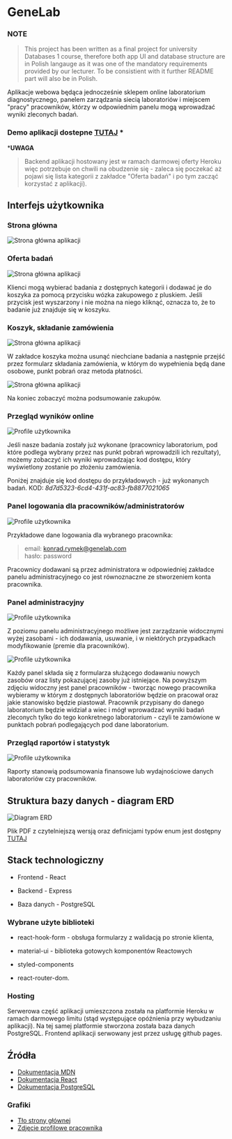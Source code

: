 # GeneLab

### NOTE
> This project has been written as a final project for university Databases 1 course, therefore both app UI and database structure are in Polish langauge as it was one of the mandatory requirements provided by our lecturer. To be consistient with it further README part will also be in Polish.

Aplikacje webowa będąca jednocześnie sklepem online laboratorium diagnostycznego, panelem zarządzania siecią laboratoriów i miejscem "pracy" pracowników, którzy w odpowiednim panelu mogą wprowadzać wyniki zleconych badań.

### Demo aplikacji dostepne [TUTAJ](https://fadikk367.github.io/GeneLab/#/) *
***UWAGA**
> Backend aplikacji hostowany jest w ramach darmowej oferty Heroku więc potrzebuje on chwili na obudzenie się - zaleca się poczekać aż pojawi się lista kategorii z zakładce "Oferta badań" i po tym zacząć korzystać z aplikacji).


## Interfejs użytkownika
### Strona główna
![Strona główna aplikacji](https://fadikktestbucket.s3.eu-central-1.amazonaws.com/genelab/home.png)

### Oferta badań
![Strona główna aplikacji](https://fadikktestbucket.s3.eu-central-1.amazonaws.com/genelab/offer.png)

Klienci mogą wybierać badania z dostępnych kategorii i dodawać je do koszyka za pomocą przycisku wózka zakupowego z pluskiem. Jeśli przycisk jest wyszarzony i nie można na niego kliknąć, oznacza to, że to badanie już znajduje się w koszyku.

### Koszyk, składanie zamówienia
![Strona główna aplikacji](https://fadikktestbucket.s3.eu-central-1.amazonaws.com/genelab/cart.png)

W zakładce koszyka można usunąć niechciane badania a następnie przejść przez formularz składania zamówienia, w którym do wypełnienia będą dane osobowe, punkt pobrań oraz metoda płatności.

![Strona główna aplikacji](https://fadikktestbucket.s3.eu-central-1.amazonaws.com/genelab/order_summary.png)

Na koniec zobaczyć można podsumowanie zakupów.

### Przegląd wyników online
![Profile użytkownika](https://fadikktestbucket.s3.eu-central-1.amazonaws.com/genelab/results.png)

Jeśli nasze badania zostały już wykonane (pracownicy laboratorium, pod które podlega wybrany przez nas punkt pobrań wprowadzili ich rezultaty), możemy zobaczyć ich wyniki wprowadzając kod dostępu, który wyświetlony zostanie po złożeniu zamówienia.

Poniżej znajduje się kod dostępu do przykładowych - już wykonanych badań.
KOD:	*8d7d5323-6cd4-431f-ac83-fb8877021065*

### Panel logowania dla pracowników/administratorów
![Profile użytkownika](https://fadikktestbucket.s3.eu-central-1.amazonaws.com/genelab/login.png)

Przykładowe dane logowania dla wybranego pracownika:  

> email: konrad.rymek@genelab.com  
hasło: password

Pracownicy dodawani są przez administratora w odpowiedniej zakładce panelu administracyjnego co jest równoznaczne ze stworzeniem konta pracownika.

### Panel administracyjny
![Profile użytkownika](https://fadikktestbucket.s3.eu-central-1.amazonaws.com/genelab/administration.png)

Z poziomu panelu administracyjnego możliwe jest zarządzanie widocznymi wyżej zasobami - ich dodawania, usuwanie, i w niektórych przypadkach modyfikowanie (premie dla pracowników).

![Profile użytkownika](https://fadikktestbucket.s3.eu-central-1.amazonaws.com/genelab/admin_panel.png)

Każdy panel składa się z formularza służącego dodawaniu nowych zasobów oraz listy pokazującej zasoby już istniejące.
Na powyższym zdjęciu widoczny jest panel pracowników - tworząc nowego pracownika wybieramy w którym z dostępnych laboratoriów będzie on pracował oraz jakie stanowisko będzie piastował. Pracownik przypisany do danego laboratorium będzie widział a wiec i mógł wprowadzać wyniki badań zleconych tylko do tego konkretnego laboratorium - czyli te zamówione w punktach pobrań podlegających pod dane laboratorium.

### Przegląd raportów i statystyk
![Profile użytkownika](https://fadikktestbucket.s3.eu-central-1.amazonaws.com/genelab/reports.png)

Raporty stanowią podsumowania finansowe lub wydajnościowe danych laboratoriów czy pracowników.

## Struktura bazy danych - diagram ERD
![Diagram ERD](https://fadikktestbucket.s3.eu-central-1.amazonaws.com/genelab/ERD.png)

Plik PDF z czytelniejszą wersją oraz definicjami typów enum jest dostępny [TUTAJ](https://github.com/Fadikk367/GeneLab/blob/main/docs/diagramy.pdf)

## Stack technologiczny

* Frontend - React

* Backend - Express

* Baza danych - PostgreSQL

### Wybrane użyte biblioteki
* react-hook-form - obsługa formularzy z walidacją po stronie klienta,

* material-ui - biblioteka gotowych komponentów Reactowych

* styled-components

* react-router-dom.

### Hosting
Serwerowa część aplikacji umieszczona została na platformie Heroku w ramach darmowego limitu (stąd występujące opóźnienia przy wybudzaniu aplikacji). Na tej samej platformie stworzona została baza danych PostgreSQL. Frontend aplikacji serwowany jest przez usługę github pages.


## Źródła

*  [Dokumentacja MDN](https://developer.mozilla.org/pl/)
*  [Dokumentacja React](https://reactjs.org/docs/getting-started.html)
*  [Dokumentacja PostgreSQL](https://www.postgresql.org/)

### Grafiki
* [Tło strony głównej](https://www.cobdoglaps.sa.edu.au/wp-content/uploads/2017/11/placeholder-profile-sq.jpg)
* [Zdjęcie profilowe pracownika](https://www.clipartmax.com/middle/m2H7Z5H7A0A0K9b1_about-brent-kovacs-user-profile-placeholder/)
